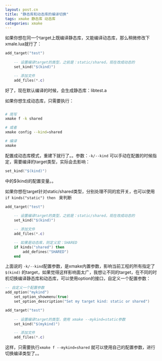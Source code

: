 ```yaml
---
layout: post.cn
title: "静态库和动态库的编译切换"
tags: xmake 静态库 动态库
categories: xmake
---
```


如果你想在同一个target上既编译静态库，又能编译动态库，那么稍微修改下 xmale.lua就行了：

```lua
add_target("test")
 
    -- 设置编译target的类型，之前是：static/shared，现在改成动态的
    set_kind("$(kind)")

    -- 添加文件
    add_files(*.c)
```

好了，现在默认编译的时候，会生成静态库：libtest.a

如果你想生成动态库，只需要执行：

```bash

# 简写
xmake f -k shared

# 或者
xmake config --kind=shared

# 编译
xmake
```





配置成动态库模式，重建下就行了。。参数：`-k/--kind` 可以手动在配置的时候指定，需要编译的target类型，实际会去影响：

```lua
set_kind("$(kind)")
```

中的$(kind)的配置变量。。

如果你想在target针对static/shared类型，分别处理不同的宏开关，也可以使用 `if kinds("static") then ` 来判断

```lua
add_target("test")
 
    -- 设置编译target的类型，之前是：static/shared，现在改成动态的
    set_kind("$(kind)")

    -- 添加文件
    add_files(*.c)

    -- 如果是动态库，则定义宏：SHARED
    if kinds("shared") then
        add_defines("SHARED")
    end
```

上面说的 `-k/--kind`配置参数，是xmake内置参数，影响当前工程的所有指定了 `$(kind)` 的target，如果觉得这样影响面太广，我想让不同的target，在不同的时机切换编译静态库和动态库，可以使用option的接口，自定义一个配置参数：

```lua
-- 自定义一个配置参数
add_option("mykind")
    set_option_showmenu(true)
    set_option_description("Set my target kind: static or shared")

add_target("test")
 
    -- 设置编译target的类型，使用 xmake --mykind=static参数
    set_kind("$(mykind)")

    -- 添加文件
    add_files(*.c)
```

这样，只需要执行`xmake f --mykind=shared` 就可以使用自己的配置参数，进行切换编译类型了。。


